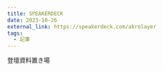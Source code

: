```yaml
---
title: SPEAKERDECK
date: 2023-10-26
external_link: https://speakerdeck.com/akrolayer
tags:
  - 記事
---
```


登壇資料置き場

<!--more-->
